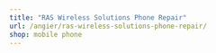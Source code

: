 ```yaml
---
title: "RAS Wireless Solutions Phone Repair"
url: /angier/ras-wireless-solutions-phone-repair/
shop: mobile phone
---
```


